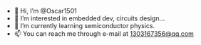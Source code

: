 - 👋 Hi, I’m @Oscar1501
- 👀 I’m interested in embedded dev, circuits design...
- 🌱 I’m currently learning semiconductor physics.
- 📫 You can reach me through e-mail at 1303167356@qq.com

<!---
Oscar1501/Oscar1501 is a ✨ special ✨ repository because its `README.md` (this file) appears on your GitHub profile.
You can click the Preview link to take a look at your changes.
--->

